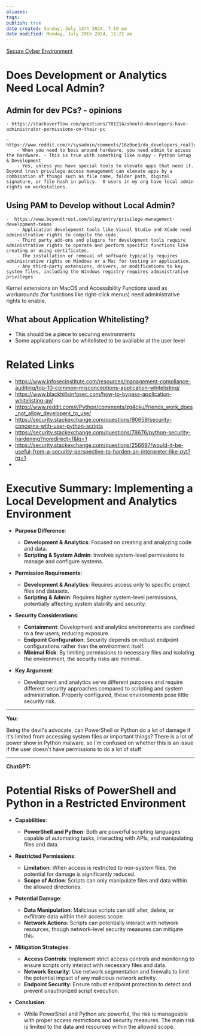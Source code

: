 ```yaml
---
aliases: 
tags: 
publish: true
date created: Sunday, July 14th 2024, 7:19 pm
date modified: Monday, July 29th 2024, 11:22 am
---
```


[Secure Cyber Environment](../Secure%20Cyber%20Environment/Secure%20Cyber%20Environment.md) 

# Does Development or Analytics Need Local Admin?

## Admin for dev PCs? - opinions

    - https://stackoverflow.com/questions/701214/should-developers-have-administrator-permissions-on-their-pc

    - https://www.reddit.com/r/sysadmin/comments/16z0oe3/do_developers_really_need_local_admin/
        - When you need to boss around hardware, you need admin to access the hardware. - This is true with something like numpy - Python Setup & Development
        - Yes, unless you have special tools to elevate apps that need it.  Beyond trust privilege access management can elevate apps by a combination of things such as file name, folder path, digital signature, or file hash in policy.  0 users in my org have local admin rights on workstations.
            
## Using PAM to Develop without Local Admin?

    -  https://www.beyondtrust.com/blog/entry/privilege-management-development-teams
        - Application development tools like Visual Studio and XCode need administrative rights to compile the code.
        - Third party add-ons and plugins for development tools require administrative rights to operate and perform specific functions like creating or using certificates.
        - The installation or removal of software typically requires administrative rights on Windows or a Mac for testing an application.
        - Any third-party extensions, drivers, or modifications to key system files, including the Windows registry requires administrative privileges
Kernel extensions on MacOS and Accessibility Functions used as workarounds (for functions like right-click menus) need administrative rights to enable.

## What about Application Whitelisting?

- This should be a piece to securing environments
- Some applications can be whitelisted to be available at the user level

# Related Links

- https://www.infosecinstitute.com/resources/management-compliance-auditing/top-10-common-misconceptions-application-whitelisting/
- https://www.blackhillsinfosec.com/how-to-bypass-application-whitelisting-av/
- https://www.reddit.com/r/Python/comments/zg4cku/friends_work_does_not_allow_developers_to_use/
- https://security.stackexchange.com/questions/90659/security-concerns-with-user-python-scripts
- https://security.stackexchange.com/questions/78676/python-security-hardening?noredirect=1&lq=1
- https://security.stackexchange.com/questions/256697/would-it-be-useful-from-a-security-perspective-to-harden-an-interpreter-like-pyt?rq=1
- 

# Executive Summary: Implementing a Local Development and Analytics Environment

- **Purpose Difference**:
    
    - **Development & Analytics**: Focused on creating and analyzing code and data.
    - **Scripting & System Admin**: Involves system-level permissions to manage and configure systems.
- **Permission Requirements**:
    
    - **Development & Analytics**: Requires access only to specific project files and datasets.
    - **Scripting & Admin**: Requires higher system-level permissions, potentially affecting system stability and security.
- **Security Considerations**:
    
    - **Containment**: Development and analytics environments are confined to a few users, reducing exposure.
    - **Endpoint Configuration**: Security depends on robust endpoint configurations rather than the environment itself.
    - **Minimal Risk**: By limiting permissions to necessary files and isolating the environment, the security risks are minimal.
- **Key Argument**:
    
    - Development and analytics serve different purposes and require different security approaches compared to scripting and system administration. Properly configured, these environments pose little security risk.

* * *

**You:**

Being the devil's advocate, can PowerShell or Python do a lot of damage if it's limited from accessing system files or important things?  There is a lot of power show in Python malware, so I'm confused on whether this is an issue if the user doesn't have permissions to do a lot of stuff

* * *

**ChatGPT:**

# Potential Risks of PowerShell and Python in a Restricted Environment

- **Capabilities**:
    
    - **PowerShell and Python**: Both are powerful scripting languages capable of automating tasks, interacting with APIs, and manipulating files and data.
- **Restricted Permissions**:
    
    - **Limitation**: When access is restricted to non-system files, the potential for damage is significantly reduced.
    - **Scope of Action**: Scripts can only manipulate files and data within the allowed directories.
- **Potential Damage**:
    
    - **Data Manipulation**: Malicious scripts can still alter, delete, or exfiltrate data within their access scope.
    - **Network Actions**: Scripts can potentially interact with network resources, though network-level security measures can mitigate this.
- **Mitigation Strategies**:
    
    - **Access Controls**: Implement strict access controls and monitoring to ensure scripts only interact with necessary files and data.
    - **Network Security**: Use network segmentation and firewalls to limit the potential impact of any malicious network activity.
    - **Endpoint Security**: Ensure robust endpoint protection to detect and prevent unauthorized script execution.
- **Conclusion**:
    
    - While PowerShell and Python are powerful, the risk is manageable with proper access restrictions and security measures. The main risk is limited to the data and resources within the allowed scope.

